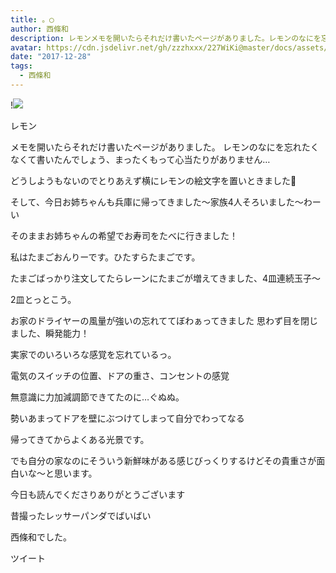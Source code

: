 ```yaml
---
title: 。◯
author: 西條和
description: レモンメモを開いたらそれだけ書いたページがありました。レモンのなにを忘れたくなくて書いたんでしょう、まったくもって心当たりがありません…どう...
avatar: https://cdn.jsdelivr.net/gh/zzzhxxx/227WiKi@master/docs/assets/photo/avatar/nagomi.jpg
date: "2017-12-28"
tags:
  - 西條和
---
```


!![](https://cdn.jsdelivr.net/gh/zzzhxxx/227WiKi-image@master/blog-image/nagomi-2017-12-28_1.jpg)










レモン








メモを開いたらそれだけ書いたページがありました。
レモンのなにを忘れたくなくて書いたんでしょう、まったくもって心当たりがありません…










どうしようもないのでとりあえず横にレモンの絵文字を置いときました🍋












そして、今日お姉ちゃんも兵庫に帰ってきました〜家族4人そろいました〜わーい




そのままお姉ちゃんの希望でお寿司をたべに行きました！







私はたまごおんりーです。ひたすらたまごです。



たまごばっかり注文してたらレーンにたまごが増えてきました、4皿連続玉子〜


2皿とっとこう。
















お家のドライヤーの風量が強いの忘れててぼわぁってきました
思わず目を閉じました、瞬発能力！



実家でのいろいろな感覚を忘れているっ。









電気のスイッチの位置、ドアの重さ、コンセントの感覚




無意識に力加減調節できてたのに…ぐぬぬ。







勢いあまってドアを壁にぶつけてしまって自分でわってなる



帰ってきてからよくある光景です。








でも自分の家なのにそういう新鮮味がある感じびっくりするけどその貴重さが面白いな〜と思います。










今日も読んでくださりありがとうございます






昔撮ったレッサーパンダでばいばい




西條和でした。


ツイート



